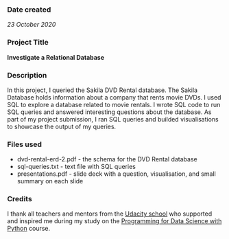 ### Date created
_23 October 2020_

### Project Title
**Investigate a Relational Database**

### Description
In this project, I queried the Sakila DVD Rental database. The Sakila Database holds information about a company that rents movie DVDs. I used SQL to explore a database related to movie rentals. I wrote SQL code to run SQL queries and answered interesting questions about the database. As part of my project submission, I ran SQL queries and builded visualisations to showcase the output of my queries.

### Files used
* dvd-rental-erd-2.pdf - the schema for the DVD Rental database
* sql-queries.txt - text file with SQL queries
* presentations.pdf - slide deck with a question, visualisation, and small summary on each slide

### Credits
I thank all teachers and mentors from the [Udacity school](https://wwww.udacity.com "Udacity home") who supported and inspired me during my study on the [Programming for Data Science with Python](https://https://www.udacity.com/course/programming-for-data-science-nanodegree--nd104 "Course name") course.

